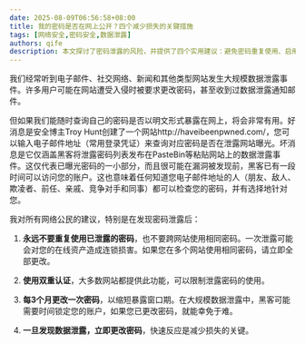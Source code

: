 ```yaml
---
date: 2025-08-09T06:56:58+08:00
title: 我的密码是否在网上公开？四个减少损失的关键措施
tags: [网络安全,密码安全,数据泄露]
authors: qife
description: 本文探讨了密码泄露的风险，并提供了四个实用建议：避免密码重复使用、启用双重认证、定期更换密码以及在发现泄露后立即更改密码，帮助用户保护在线账户安全。
---
```


我们经常听到电子邮件、社交网络、新闻和其他类型网站发生大规模数据泄露事件。许多用户可能在网站遭受入侵时被要求更改密码，甚至收到过数据泄露通知邮件。

但如果我们能随时查询自己的密码是否以明文形式暴露在网上，将会非常有用。好消息是安全博主Troy Hunt创建了一个网站http://haveibeenpwned.com/，您可以输入电子邮件地址（常用登录凭证）来查询对应密码是否在泄露网站曝光。坏消息是它仅涵盖黑客将泄露密码列表发布在PasteBin等粘贴网站上的数据泄露事件。这仅代表已曝光密码的一小部分，而且很可能在漏洞被发现前，黑客已有一段时间可以访问您的账户。这也意味着任何知道您电子邮件地址的人（朋友、敌人、欺凌者、前任、亲戚、竞争对手和同事）都可以检查您的密码，并有选择地针对您。

我对所有网络公民的建议，特别是在发现密码泄露后：

1. **永远不要重复使用已泄露的密码**，也不要跨网站使用相同密码。一次泄露可能会对您的在线资产造成连锁损害。如果您在多个网站使用相同密码，请立即全部更改。

2. **使用双重认证**，大多数网站都提供此功能，可以限制泄露密码的使用。

3. **每3个月更改一次密码**，以缩短暴露窗口期。在大规模数据泄露中，黑客可能需要时间锁定您的账户，如果您已更改密码，就能幸免于难。

4. **一旦发现数据泄露，立即更改密码**，快速反应是减少损失的关键。